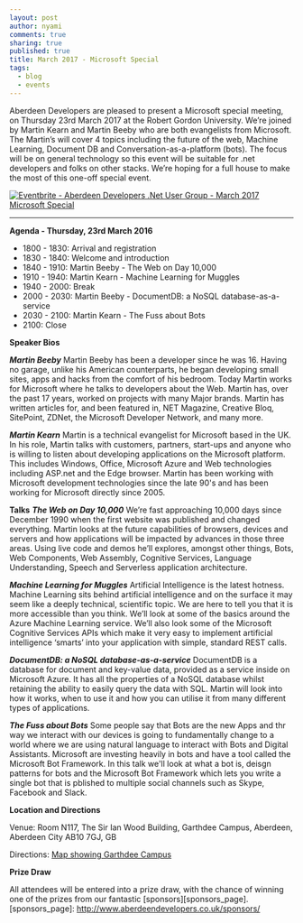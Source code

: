 ```yaml
---
layout: post
author: nyami
comments: true
sharing: true
published: true
title: March 2017 - Microsoft Special
tags:
  - blog
  - events
---
```

Aberdeen Developers are pleased to present a Microsoft special meeting, on Thursday 23rd March 2017 at the Robert Gordon University. We’re joined by Martin Kearn and Martin Beeby who are both evangelists from Microsoft. The Martin’s will cover 4 topics including the future of the web, Machine Learning, Document DB and Conversation-as-a-platform (bots). The focus will be on general technology so this event will be suitable for .net developers and folks on other stacks. We’re hoping for a full house to make the most of this one-off special event.

[![Eventbrite - Aberdeen Developers .Net User Group - March 2017 Microsoft Special](https://www.eventbrite.com/custombutton?eid=11987778769)](https://www.eventbrite.com/e/march-2017-microsoft-special-tickets-31775703986?aff=blog)

***

**Agenda - Thursday, 23rd March 2016**

+ 1800 - 1830: Arrival and registration
+ 1830 - 1840: Welcome and introduction
+ 1840 - 1910: Martin Beeby - The Web on Day 10,000
+ 1910 - 1940: Martin Kearn - Machine Learning for Muggles
+ 1940 - 2000: Break
+ 2000 - 2030: Martin Beeby - DocumentDB: a NoSQL database-as-a-service
+ 2030 - 2100: Martin Kearn - The Fuss about Bots
+ 2100: Close

**Speaker Bios**

***Martin Beeby***
Martin Beeby has been a developer since he was 16. Having no garage, unlike his American counterparts, he began developing small sites, apps and hacks from the comfort of his bedroom.
Today Martin works for Microsoft where he talks to developers about the Web. Martin has, over the past 17 years, worked on projects with many Major brands. Martin has written articles for, and been featured in, NET Magazine, Creative Bloq, SitePoint, ZDNet, the Microsoft Developer Network, and many more.

***Martin Kearn***
Martin is a technical evangelist for Microsoft based in the UK. In his role, Martin talks with customers, partners, start-ups and anyone who is willing to listen about developing applications on the Microsoft platform. This includes Windows, Office, Microsoft Azure and Web technologies including ASP.net and the Edge browser. Martin has been working with Microsoft development technologies since the late 90's and has been working for Microsoft directly since 2005.

**Talks**
***The Web on Day 10,000***
We’re fast approaching 10,000 days since December 1990 when the first website was published and changed everything.
Martin looks at the future capabilities of browsers, devices and servers and how applications will be impacted by advances in those three areas. Using live code and demos he’ll explores, amongst other things, Bots, Web Components, Web Assembly, Cognitive Services, Language Understanding, Speech and Serverless application architecture.

***Machine Learning for Muggles***
Artificial Intelligence is the latest hotness. Machine Learning sits behind artificial intelligence and on the surface it may seem like a deeply technical, scientific topic. We are here to tell you that it is more accessible than you think. We’ll look at some of the basics around the Azure Machine Learning service. We’ll also look some of the Microsoft Cognitive Services APIs which make it very easy to implement artificial intelligence ‘smarts’ into your application with simple, standard REST calls.

***DocumentDB: a NoSQL database-as-a-service***
DocumentDB is a database for document and key-value data, provided as a service inside on Microsoft Azure. It has all the properties of a NoSQL database whilst retaining the ability to easily query the data with SQL. Martin will look into how it works, when to use it and how you can utilise it from many different types of applications.

***The Fuss about Bots***
Some people say that Bots are the new Apps and thr way we interact with our devices is going to fundamentally change to a world where we are using natural language to interact with Bots and Digital Assistants. Microsoft are investing heavily in bots and have a tool called the Microsoft Bot Framework. In this talk we'll look at what a bot is, deisgn patterns for bots and the Microsoft Bot Framework which lets you write a single bot that is pblished to multiple social channels such as Skype, Facebook and Slack.

**Location and Directions**

Venue: Room N117, The Sir Ian Wood Building, Garthdee Campus, Aberdeen, Aberdeen City AB10 7GJ, GB

Directions: [Map showing Garthdee Campus](https://www.google.co.uk/maps/place/The+Sir+Ian+Wood+Building,+Garthdee+Rd,+Aberdeen+AB10+7GJ)

**Prize Draw**

All attendees will be entered into a prize draw, with the chance of winning one of the prizes from our fantastic [sponsors][sponsors_page].
[sponsors_page]: http://www.aberdeendevelopers.co.uk/sponsors/